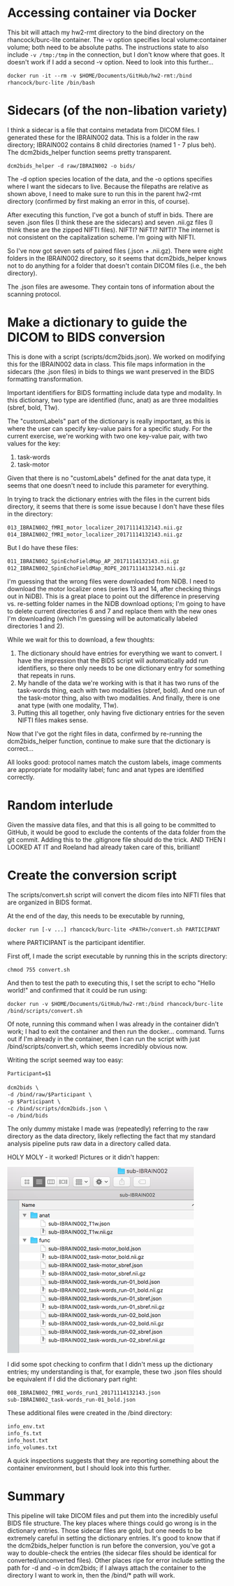 # Accessing container via Docker

This bit will attach my hw2-rmt directory to the bind directory on the rhancock/burc-lite container. The -v option specifies local volume:container volume; both need to be absolute paths. The instructions state to also include ```-v /tmp:/tmp``` in the connection, but I don't know where that goes. It doesn't work if I add a second -v option. Need to look into this further...

```
docker run -it --rm -v $HOME/Documents/GitHub/hw2-rmt:/bind rhancock/burc-lite /bin/bash
```
# Sidecars (of the non-libation variety)

I think a sidecar is a file that contains metadata from DICOM files. I generated these for the IBRAIN002 data. This is a folder in the raw directory; IBRAIN002 contains 8 child directories (named 1 - 7 plus beh). The dcm2bids_helper function seems pretty transparent.

```
dcm2bids_helper -d raw/IBRAIN002 -o bids/
```
The -d option species location of the data, and the -o options specifies where I want the sidecars to live. Because the filepaths are relative as shown above, I need to make sure to run this in the parent hw2-rmt directory (confirmed by first making an error in this, of course).

After executing this function, I've got a bunch of stuff in bids. There are seven .json files (I think these are the sidecars) and seven .nii.gz files (I think these are the zipped NIFTI files). NIFTI? NiFTI? NIfTI? The internet is not consistent on the capitalization scheme. I'm going with NIFTI. 

So I've now got seven sets of paired files (.json + .nii.gz). There were eight folders in the IBRAIN002 directory, so it seems that dcm2bids_helper knows not to do anything for a folder that doesn't contain DICOM files (i.e., the beh directory).

The .json files are awesome. They contain tons of information about the scanning protocol.

# Make a dictionary to guide the DICOM to BIDS conversion

This is done with a script (scripts/dcm2bids.json). We worked on modifying this for the IBRAIN002 data in class. This file maps information in the sidecars (the .json files) in bids to things we want preserved in the BIDS formatting transformation.

Important identifiers for BIDS formatting include data type and modality. In this dictionary, two type are identified (func, anat) as are three modalities (sbref, bold, T1w).

The "customLabels" part of the dictionary is really important, as this is where the user can specify key-value pairs for a specific study. For the current exercise, we're working with two one key-value pair, with two values for the key:

1. task-words
2. task-motor

Given that there is no "customLabels" defined for the anat data type, it seems that one doesn't need to include this parameter for everything.

In trying to track the dictionary entries with the files in the current bids directory, it seems that there is some issue because I don't have these files in the directory:

```
013_IBRAIN002_fMRI_motor_localizer_20171114132143.nii.gz
014_IBRAIN002_fMRI_motor_localizer_20171114132143.nii.gz
```
But I do have these files:

```
011_IBRAIN002_SpinEchoFieldMap_AP_20171114132143.nii.gz
012_IBRAIN002_SpinEchoFieldMap_ROPE_20171114132143.nii.gz
```
I'm guessing that the wrong files were downloaded from NiDB. I need to download the motor localizer ones (series 13 and 14, after checking things out in NiDB). This is a great place to point out the difference in preserving vs. re-setting folder names in the NiDB download options; I'm going to have to delete current directories 6 and 7 and replace them with the new ones I'm downloading (which I'm guessing will be automatically labeled directories 1 and 2).

While we wait for this to download, a few thoughts:

1. The dictionary should have entries for everything we want to convert. I have the impression that the BIDS script will automatically add run identifiers, so there only needs to be one dictionary entry for something that repeats in runs.
2. My handle of the data we're working with is that it has two runs of the task-words thing, each with two modalities (sbref, bold). And one run of the task-motor thing, also with two modalities. And finally, there is one anat type (with one modality, T1w).
3. Putting this all together, only having five dictionary entries for the seven NIFTI files makes sense.

Now that I've got the right files in data, confirmed by re-running the dcm2bids_helper function, continue to make sure that the dictionary is correct...

All looks good: protocol names match the custom labels, image comments are appropriate for modality label; func and anat types are identified correctly.


# Random interlude
Given the massive data files, and that this is all going to be committed to GitHub, it would be good to exclude the contents of the data folder from the git commit. Adding this to the .gitignore file should do the trick. AND THEN I LOOKED AT IT and Roeland had already taken care of this, brilliant!

# Create the conversion script

The scripts/convert.sh script will convert the dicom files into NIFTI files that are organized in BIDS format.

At the end of the day, this needs to be executable by running,

```
docker run [-v ...] rhancock/burc-lite <PATH>/convert.sh PARTICIPANT
```
where PARTICIPANT is the participant identifier.

First off, I made the script executable by running this in the scripts directory:

```
chmod 755 convert.sh
```
And then to test the path to executing this, I set the script to echo "Hello world!" and confirmed that it could be run using:

```
docker run -v $HOME/Documents/GitHub/hw2-rmt:/bind rhancock/burc-lite /bind/scripts/convert.sh
```
Of note, running this command when I was already in the container didn't work; I had to exit the container and then run the docker... command. Turns out if I'm already in the container, then I can run the script with just /bind/scripts/convert.sh, which seems incredibly obvious now.

Writing the script seemed way too easy:

```
Participant=$1

dcm2bids \
-d /bind/raw/$Participant \
-p $Participant \
-c /bind/scripts/dcm2bids.json \
-o /bind/bids
```
The only dummy mistake I made was (repeatedly) referring to the raw directory as the data directory, likely reflecting the fact that my standard analysis pipeline puts raw data in a directory called data.

HOLY MOLY - it worked! Pictures or it didn't happen:

![alt text](https://github.com/rachelmtheodore/hw2/blob/master/notes/BIDS.success.png "BIDS.success.png")

I did some spot checking to confirm that I didn't mess up the dictionary entries; my understanding is that, for example, these two .json files should be equivalent if I did the dictionary part right:

```
008_IBRAIN002_fMRI_words_run1_20171114132143.json
sub-IBRAIN002_task-words_run-01_bold.json
```
These additional files were created in the /bind directory:

```
info_env.txt
info_fs.txt
info_host.txt
info_volumes.txt
```
A quick inspections suggests that they are reporting something about the container environment, but I should look into this further. 

# Summary

This pipeline will take DICOM files and put them into the incredibly useful BIDS file structure. The key places where things could go wrong is in the dictionary entries. Those sidecar files are gold, but one needs to be extremely careful in setting the dictionary entries. It's good to know that if the dcm2bids_helper function is run before the conversion, you've got a way to double-check the entries (the sidecar files should be identical for converted/unconverted files). Other places ripe for error include setting the path for -d and -o in dcm2bids; if I always attach the container to the directory I want to work in, then the /bind/* path will work. 
